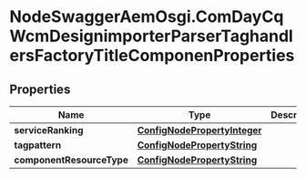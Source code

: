 # NodeSwaggerAemOsgi.ComDayCqWcmDesignimporterParserTaghandlersFactoryTitleComponenProperties

## Properties

Name | Type | Description | Notes
------------ | ------------- | ------------- | -------------
**serviceRanking** | [**ConfigNodePropertyInteger**](ConfigNodePropertyInteger.md) |  | [optional] 
**tagpattern** | [**ConfigNodePropertyString**](ConfigNodePropertyString.md) |  | [optional] 
**componentResourceType** | [**ConfigNodePropertyString**](ConfigNodePropertyString.md) |  | [optional] 



